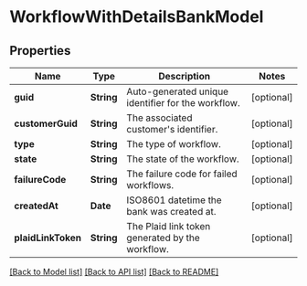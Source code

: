 # WorkflowWithDetailsBankModel

## Properties
Name | Type | Description | Notes
------------ | ------------- | ------------- | -------------
**guid** | **String** | Auto-generated unique identifier for the workflow. | [optional] 
**customerGuid** | **String** | The associated customer&#39;s identifier. | [optional] 
**type** | **String** | The type of workflow. | [optional] 
**state** | **String** | The state of the workflow. | [optional] 
**failureCode** | **String** | The failure code for failed workflows. | [optional] 
**createdAt** | **Date** | ISO8601 datetime the bank was created at. | [optional] 
**plaidLinkToken** | **String** | The Plaid link token generated by the workflow. | [optional] 

[[Back to Model list]](../README.md#documentation-for-models) [[Back to API list]](../README.md#documentation-for-api-endpoints) [[Back to README]](../README.md)


